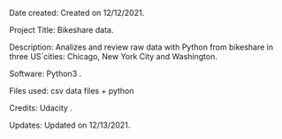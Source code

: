 Date created:
 Created on 12/12/2021.

Project Title:
 Bikeshare data.

Description:
  Analizes  and review raw data with Python from bikeshare in three US´cities: Chicago, New York City and Washington.

Software:
 Python3 .

Files used:
 csv data files + python

Credits:
 Udacity  .

Updates:
 Updated on 12/13/2021.
